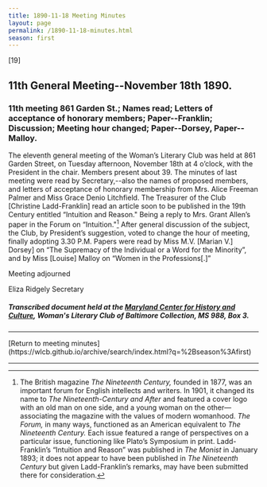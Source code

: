 ```yaml
---
title: 1890-11-18 Meeting Minutes
layout: page
permalink: /1890-11-18-minutes.html
season: first
---
```


<style>
    #maincontent{
        font-size:1.4em;
    }
</style>
[19]

## 11th General Meeting--November 18th 1890.

### 11th meeting 861 Garden St.; Names read; Letters of acceptance of honorary members; Paper--Franklin; Discussion; Meeting hour changed; Paper--Dorsey, Paper--Malloy.

The eleventh general meeting of the Woman’s Literary Club was held at 861 Garden Street, on Tuesday afternoon, November 18th at 4 o’clock, with the President in the chair. Members present about 39. The minutes of last meeting were read by Secretary,--also the names of proposed members, and letters of acceptance of honorary membership from Mrs. Alice Freeman Palmer and Miss Grace Denio Litchfield. The Treasurer of the Club [Christine Ladd-Franklin] read an article soon to be published in the 19th Century entitled “Intuition and Reason." Being a reply to Mrs. Grant Allen’s paper in the Forum on “Intuition."[^allen] After general discussion of the subject, the Club, by President’s suggestion, voted to change the hour of meeting, finally adopting 3.30 P.M. Papers were read by Miss M.V. [Marian V.] Dorsey] on “The Supremacy of the Individual or a Word for the Minority”, and by Miss [Louise] Malloy on “Women in the Professions[.]”

[^allen]: The British magazine _The Nineteenth Century,_ founded in 1877, was an important forum for English intellects and writers. In 1901, it changed its name to _The Nineteenth-Century and After_ and featured a cover logo with an old man on one side, and a young woman on the other—associating the magazine with the values of modern womanhood. _The Forum,_ in many ways, functioned as an American equivalent to _The Nineteenth Century._ Each issue featured a range of perspectives on a particular issue, functioning like Plato’s Symposium in print. Ladd-Franklin’s “Intuition and Reason” was published in _The Monist_ in January 1893; it does not appear to have been published in _The Nineteenth Century_ but given Ladd-Franklin’s remarks, may have been submitted there for consideration.

Meeting adjourned

Eliza Ridgely
Secretary

##### Transcribed document held at the [Maryland Center for History and Culture](http://mdhs.org/), Woman's Literary Club of Baltimore Collection, MS 988, Box 3. 

<hr>
[Return to meeting minutes](https://wlcb.github.io/archive/search/index.html?q=%2Bseason%3Afirst)
<hr>
